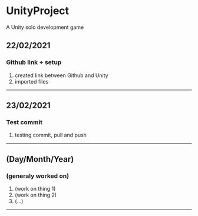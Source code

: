 # UnityProject
A Unity solo development game

## 22/02/2021
### Github link + setup
1) created link between Github and Unity
2) imported files

___
## 23/02/2021
### Test commit
1) testing commit, pull and push

___
## (Day/Month/Year)
### (generaly worked on)
1) (work on thing 1)
2) (work on thing 2)
3) (...)

___
